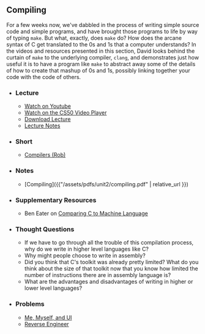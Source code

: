 ## Compiling

For a few weeks now, we've dabbled in the process of writing simple source code and simple programs, and have brought those programs to life by way of typing `make`. But what, exactly, does  `make` do? How does the arcane syntax of C get translated to the 0s and 1s that a computer understands? In the videos and resources presented in this section, David looks behind the curtain of `make` to the underlying compiler, `clang`, and demonstrates just how useful it is to have a program like `make` to abstract away some of the details of how to create that mashup of 0s and 1s, possibly linking together your code with the code of others.

- ### Lecture
  - [Watch on Youtube](https://www.youtube.com/embed/EApk15pCIEA?start=905&end=1029)
  - [Watch on the CS50 Video Player](https://video.cs50.net/2017/fall/lectures/1?t=15m5s)
  - [Download Lecture](http://cdn.cs50.net/2017/fall/lectures/1/lecture1-720p.mp4?download)
  - [Lecture Notes](https://docs.cs50.net/2017/fall/notes/1/lecture1.html#compiling)

- ### Short
  - [Compilers (Rob)](https://www.youtube.com/embed/CSZLNYF4Klo)

- ### Notes
  - [Compiling]({{"/assets/pdfs/unit2/compiling.pdf" | relative_url }})

- ### Supplementary Resources
  - Ben Eater on [Comparing C to Machine Language](https://www.youtube.com/embed/yOyaJXpAYZQ)

- ### Thought Questions
  - If we have to go through all the trouble of this compilation process, why do we write in higher level languages like C?
  - Why might people choose to write in assembly?
  - Did you think that C's toolkit was already pretty limited? What do you think about the size of that toolkit now that you know how limited the number of instructions there are in assembly language is?
  - What are the advantages and disadvantages of writing in higher or lower level languages?

- ### Problems
  - [Me, Myself, and UI](https://docs.cs50.net/2018/ap/problems/ui/ui.html)
  - [Reverse Engineer](https://docs.cs50.net/2018/ap/problems/reverse/reverse.html)
